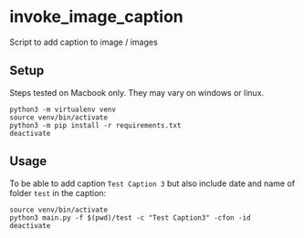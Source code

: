 # invoke_image_caption

Script to add caption to image / images

## Setup

Steps tested on Macbook only. They may vary on windows or linux. 

```
python3 -m virtualenv venv
source venv/bin/activate
python3 -m pip install -r requirements.txt
deactivate
```

## Usage

To be able to add caption `Test Caption 3` but also include date and name of folder `test` in the caption: 
```
source venv/bin/activate
python3 main.py -f $(pwd)/test -c "Test Caption3" -cfon -id
deactivate
```